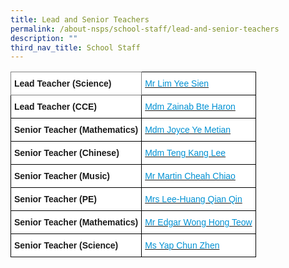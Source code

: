 ```yaml
---
title: Lead and Senior Teachers
permalink: /about-nsps/school-staff/lead-and-senior-teachers
description: ""
third_nav_title: School Staff
---
```

<style type="text/css">
.tg  {border-collapse:collapse;border-spacing:0;}
.tg td{border-color:black;border-style:solid;border-width:1px;font-family:Arial, sans-serif;font-size:14px;
  overflow:hidden;padding:10px 5px;word-break:normal;}
.tg th{border-color:black;border-style:solid;border-width:1px;font-family:Arial, sans-serif;font-size:14px;
  font-weight:normal;overflow:hidden;padding:10px 5px;word-break:normal;}
.tg .tg-zc2y{background-color:#FFF;color:#0191D3;text-align:left;vertical-align:top}
.tg .tg-pdeq{background-color:#FFF;border-color:inherit;font-weight:bold;text-align:left;vertical-align:top}
.tg .tg-dgl5{background-color:#FFF;font-weight:bold;text-align:left;vertical-align:top}
</style>
<table class="tg">
<thead>
  <tr>
    <th class="tg-pdeq">Lead Teacher (Science)</th>
    <th class="tg-zc2y"><a href="mailto:lim_yee_sien@moe.edu.sg"><span style="font-weight:400;text-decoration:none;color:#0191D3">Mr Lim Yee Sien</span></a></th>
  </tr>
</thead>
<tbody>
  <tr>
    <td class="tg-dgl5">Lead Teacher (CCE)</td>
    <td class="tg-zc2y"><a href="mailto:zainab_haron@moe.edu.sg"><span style="font-weight:400;text-decoration:none;color:#0191D3">Mdm Zainab Bte Haron</span></a></td>
  </tr>
  <tr>
    <td class="tg-dgl5">Senior Teacher (Mathematics)</td>
    <td class="tg-zc2y"><a href="mailto:joyce_ye_meitian@moe.edu.sg"><span style="font-weight:400;text-decoration:none;color:#0191D3">Mdm Joyce Ye Metian</span></a></td>
  </tr>
  <tr>
    <td class="tg-dgl5">Senior Teacher (Chinese)</td>
    <td class="tg-zc2y"><a href="mailto:teng_kang_lee@moe.edu.sg"><span style="font-weight:400;text-decoration:none;color:#0191D3">Mdm Teng Kang Lee</span></a></td>
  </tr>
  <tr>
    <td class="tg-dgl5">Senior Teacher (Music)</td>
    <td class="tg-zc2y"><a href="mailto:martin_cheah_chiao@moe.edu.sg"><span style="font-weight:400;text-decoration:none;color:#0191D3">Mr Martin Cheah Chiao</span></a></td>
  </tr>
  <tr>
    <td class="tg-dgl5">Senior Teacher (PE)</td>
    <td class="tg-zc2y"><a href="mailto:huang_qian_qin@moe.edu.sg"><span style="font-weight:400;text-decoration:none;color:#0191D3">Mrs Lee-Huang Qian Qin</span></a></td>
  </tr>
  <tr>
    <td class="tg-dgl5">Senior Teacher (Mathematics)</td>
    <td class="tg-zc2y"><a href="mailto:edgar_wong_hong_teow@moe.edu.sg"><span style="font-weight:400;text-decoration:none;color:#0191D3">Mr Edgar Wong Hong Teow</span></a></td>
  </tr>
  <tr>
    <td class="tg-dgl5">Senior Teacher (Science)</td>
    <td class="tg-zc2y"><a href="mailto:yap_chun_zhen@moe.edu.sg"><span style="font-weight:400;text-decoration:none;color:#0191D3">Ms Yap Chun Zhen</span></a></td>
  </tr>
</tbody>
</table>